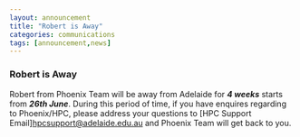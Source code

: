 ```yaml
---
layout: announcement 
title: "Robert is Away"
categories: communications
tags: [announcement,news]
---
```


### Robert is Away

Robert from Phoenix Team will be away from Adelaide for **_4 weeks_**
starts from **_26th June_**. During this period of time, if you have enquires regarding to Phoenix/HPC, please address your questions to [HPC Support Email]<hpcsupport@adelaide.edu.au> and Phoenix Team will get back to you. 

